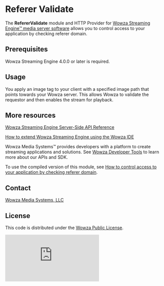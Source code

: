 # Referer Validate 
The **RefererValidate** module and HTTP Provider for [Wowza Streaming Engine™ media server software](https://www.wowza.com/products/streaming-engine) allows you to control access to your application by checking referer domain.

## Prerequisites
Wowza Streaming Engine 4.0.0 or later is required.

## Usage
You apply an image tag to your client with a specified image path that points towards your Wowza server.  This allows Wowza to validate the requestor and then enables the stream for playback.

## More resources
[Wowza Streaming Engine Server-Side API Reference](https://www.wowza.com/resources/WowzaStreamingEngine_ServerSideAPI.pdf)

[How to extend Wowza Streaming Engine using the Wowza IDE](https://www.wowza.com/forums/content.php?759-How-to-extend-Wowza-Streaming-Engine-using-the-Wowza-IDE)

Wowza Media Systems™ provides developers with a platform to create streaming applications and solutions. See [Wowza Developer Tools](https://www.wowza.com/resources/developers) to learn more about our APIs and SDK.

To use the compiled version of this module, see [How to control access to your application by checking referer domain](https://www.wowza.com/forums/content.php?614-How-to-control-access-to-your-application-by-checking-referer-domain-(RefererValidate)).

## Contact
[Wowza Media Systems, LLC](https://www.wowza.com/contact)

## License
This code is distributed under the [Wowza Public License](https://github.com/WowzaMediaSystems/wse-plugin-referervalidate/blob/master/LICENSE.txt).

![alt tag](http://wowzalogs.com/stats/githubimage.php?plugin=wse-plugin-referervalidate)
